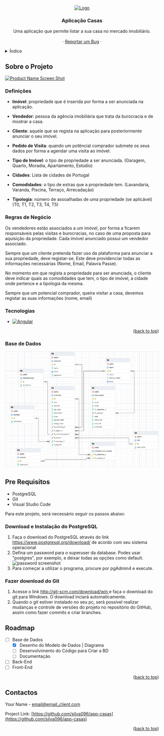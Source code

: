 <a name="readme-top"></a>

<!-- PROJECT LOGO -->
<br />
<div align="center">
  <a href="https://github.com/silva096/app-casas">
    <img src="imagens/logo/casas-high-resolution-logo.png" alt="Logo" width="180" height="150">
  </a>

<h3 align="center">Aplicação Casas</h3>

  <p align="center">
    Uma aplicação que permite listar a sua casa no mercado imobiliário.
    <br />
    <br />
    ·
    <a href="https://github.com/silva096/app-casas/issues">Reportar um Bug</a>
    ·
  </p>
</div>



<!-- Índice -->
<details>
  <summary>Índice</summary>
  <ol>
    <li>
      <a href="#about-the-project">Sobre o Projeto</a>
      <ul>
        <li><a href="#built-with">Tecnologias</a></li>
      </ul>
    </li>
    <li>
      <a href="#getting-started">Como começar</a>
      <ul>
        <li><a href="#prerequisites">Prerequisitos</a></li>
        <li><a href="#installation">Instalação</a></li>
      </ul>
    </li>
    <li><a href="#roadmap">Roadmap</a></li>
    <li><a href="#contact">Contactos</a></li>
  </ol>
</details>



<!-- SOBRE O PROJETO -->
## Sobre o Projeto

[![Product Name Screen Shot][product-screenshot]](#)

### Definições
- **Imóvel**: propriedade que é inserida por forma a ser anunciada na aplicação.

- **Vendedor**: pessoa da agência imobiliária que trata da burocracia e de mostrar a casa.

- **Cliente**: aquele que se regista na aplicação para posteriormente anunciar o seu imóvel.

- **Pedido de Visita**: quando um potêncial comprador submete os seus dados por forma a agendar uma visita ao imóvel.

- **Tipo de Imóvel**: o tipo de propriedade a ser anunciada.
(Garagem, Quarto, Moradia, Apartamento, Estúdio)

- **Cidades**: Lista de cidades de Portugal

- **Comodidades**: o tipo de extras que a propriedade tem.
(Lavandaria, Varanda, Piscina, Terraço, Arrecadação)

- **Tipologia**: número de assoalhadas de uma propriedade (se aplicável)
(T0, T1, T2, T3, T4, T5)

### Regras de Negócio
Os vendedores estão associados a um imóvel, por forma a ficarem responsáveis pelas visitas e burocracias, no caso de uma proposta para aquisição da propriedade.
Cada imóvel anunciado possui um vendedor associado.

Sempre que um cliente pretenda fazer uso da plataforma para anunciar a sua propriedade, deve registar-se.
Este deve providenciar todas as informações necessárias (Nome, Email, Palavra Passe).

No momento em que regista a propriedade para ser anunciada, o cliente deve indicar quais as comodidades que tem, o tipo de imóvel, a cidade onde pertence e a tipologia da mesma.

Sempre que um potencial comprador, queira visitar a casa, devemos registar as suas informações (nome, email)

### Tecnologias

* [![Angular][Angular.io]][Angular-url]

<p align="right">(<a href="#readme-top">back to top</a>)</p>

### Base de Dados

[![Product Name Screen Shot][database-diagram]](#)

<!-- GETTING STARTED -->
## Pre Requisitos
<ul>
  <li>PostgreSQL</li>
  <li>Git</li>
  <li>Visual Studio Code</li>
</ul>
Para este projeto, será necessário seguir os passos abaixo:

### Download e Instalação do PostgreSQL

  <ol>
    <li>Faça o download do PostgreSQL através do link <a href="https://www.postgresql.org/download/">https://www.postgresql.org/download/</a> de acordo com seu sistema operacional</li>
    <li>Defina um password para o superuser da database. Podes usar "postgres", por exemplo, e deixar todas as opções como default. </br> <img src="imagens/instructions/password pgsql.jpg" alt="password screenshot"></li>
    <li>Para começar a utilizar o programa, procure por pgAdmin4 e execute.</li>
    
  </ol>

### Fazer download do Git 

<ol>
    <li>Acesse o link <a href="http://git-scm.com/download/win">http://git-scm.com/download/win </a> e faça o download do git para Windows. O download inciará automaticamente. </li>
    <li>Quando o git estiver instalado no seu pc, será possível realizar mudanças e controle de versões do projeto no repositório do GitHub, assim como fazer commits e criar branches. </li>  
  </ol>



<!-- ROADMAP -->
## Roadmap

- [ ] Base de Dados
    - [X] Desenho do Modelo de Dados | Diagrama
    - [ ] Desenvolvimento do Código para Criar a BD
    - [ ] Documentação
- [ ] Back-End
- [ ] Front-End

<p align="right">(<a href="#readme-top">back to top</a>)</p>

<!-- CONTACTOS -->
## Contactos

Your Name - email@email_client.com

Project Link: [https://github.com/silva096/app-casas](https://github.com/silva096/app-casas)

<p align="right">(<a href="#readme-top">back to top</a>)</p>



<!-- MARKDOWN LINKS & IMAGES -->
<!-- https://www.markdownguide.org/basic-syntax/#reference-style-links -->
[database-diagram]: Database/diragram%20realestate.png
[product-screenshot]: images/product_demo.png
[Angular.io]: https://img.shields.io/badge/Angular-DD0031?style=for-the-badge&logo=angular&logoColor=white
[Angular-url]: https://angular.io/
[Bootstrap.com]: https://img.shields.io/badge/Bootstrap-563D7C?style=for-the-badge&logo=bootstrap&logoColor=white
[Bootstrap-url]: https://getbootstrap.com

